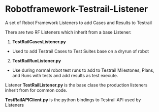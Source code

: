 # Robotframework-Testrail-Listener
A set of Robot Framework Listeners to add Cases and Results to Testrail 

There are two RF Listeners which inherit from a base Listener:

1. **TestRailCasesListener.py**
  * Used to add Testrail Cases to Test Suites base on a dryrun of robot 
2. **TestRailRunListener.py**
  * Use during normal robot test runs to add to Testrail Milestones, Plans, and Runs with tests and add results as test execute.

Listener **TestRailListener.py** is the base clase the production listeners inherit from for common code.


**TestRailAPIClient.py** is the python bindings to Testrail API used by Listeners
